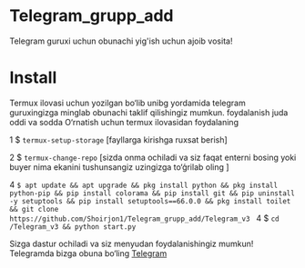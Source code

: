 # Telegram_grupp_add
Telegram guruxi uchun obunachi yig'ish uchun ajoib vosita!
# Install 
Termux ilovasi uchun yozilgan bo‘lib unibg yordamida telegram guruxingizga minglab obunachi taklif qilishingiz mumkun. foydalanish juda oddi va sodda 
O‘rnatish uchun termux ilovasidan foydalaning

1 $ `termux-setup-storage`        [fayllarga kirishga ruxsat berish]

2 $ `termux-change-repo`   [sizda onma ochiladi va siz faqat enterni bosing yoki buyer nima ekanini tushunsangiz uzingizga to‘ģrilab oling ]

4  `$ apt update && apt upgrade && pkg install python && pkg install python-pip && pip install colorama && pip install git && pip uninstall -y setuptools && pip install setuptools==66.0.0 && pkg install toilet && git clone https://github.com/Shoirjon1/Telegram_grupp_add/Telegram_v3
`
4 $ `cd /Telegram_v3 && python start.py`

Sizga dastur ochiladi va siz menyudan foydalanishingiz mumkun!
Telegramda bizga obuna bo‘ling 
[Telegram](https://t.me/Shoirjon_No1_1)
